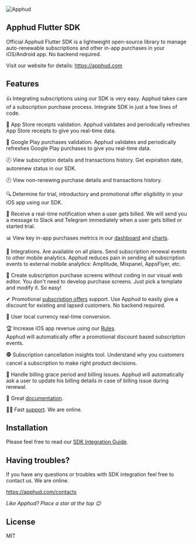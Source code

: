 <img src="https://cdn.siter.io/assets/ast_kSk43nA4wqPNF8sfBtWdJsL1Z/85cc5c6c-43dd-44a2-90cf-2ae17cd6a25d.svg" alt="Apphud"/>

## Apphud Flutter SDK

Official Apphud Flutter SDK is a lightweight open-source library to manage auto-renewable subscriptions and other in-app purchases in your iOS/Android app. No backend required.

Visit our website for details: https://apphud.com

## Features

👍 Integrating subscriptions using our SDK is very easy.
Apphud takes care of a subscription purchase process. Integrate SDK in just a few lines of code.

🧾 App Store receipts validation.
Apphud validates and periodically refreshes App Store receipts to give you real-time data.

🧾 Google Play purchases validation.
Apphud validates and periodically refreshes Google Play purchases to give you real-time data.

🕗 View subscription details and transactions history.
Get expiration date, autorenew status in our SDK.

🕗 View non-renewing purchase details and transactions history.

🔍 Determine for trial, introductory and promotional offer eligibility in your iOS app using our SDK. 

🔔 Receive a real-time notification when a user gets billed.
We will send you a message to Slack and Telegram immediately when a user gets billed or started trial.

📊 View key in-app purchases metrics in our [dashboard](https://docs.apphud.com/analyze/dashboard) and [charts](https://docs.apphud.com/analyze/charts).

🔌 Integrations. Are available on all plans. Send subscription renewal events to other mobile analytics.
Apphud reduces pain in sending all subscription events to external mobile analytics: Amplitude, Mixpanel, AppsFlyer, etc.

🎨 Create subscription purchase screens without coding in our visual web editor.
You don't need to develop purchase screens. Just pick a template and modify it. So easy!

✔ Promotional [subscription offers](https://docs.apphud.com/getting-started/promo-offers) support.
Use Apphud to easily give a discount for existing and lapsed customers. No backend required.

💱 User local currency real-time conversion.

🏆 Increase iOS app revenue using our [Rules](https://docs.apphud.com/rules-and-screens/rules).<br/>Apphud will automatically offer a promotional discount based subscription events.

🕵️ Subscription cancellation insights tool.
Understand why you customers cancel a subscription to make right product decisions.

💸 Handle billing grace period and billing issues.
Apphud will automatically ask a user to update his billing details in case of billing issue during renewal.

👏 Great [documentation](https://docs.apphud.com/).

🏃‍♂️ Fast [support](https://apphud.com/contacts ). We are online.

## Installation

Please feel free to read our [SDK Integration Guide](https://docs.apphud.com/getting-started/sdk-integration).

## Having troubles?

If you have any questions or troubles with SDK integration feel free to contact us. We are online.

https://apphud.com/contacts

*Like Apphud? Place a star at the top 😊*

## License

MIT
